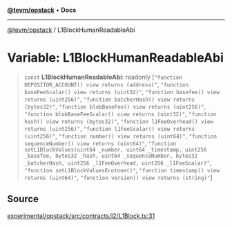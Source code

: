 [**@tevm/opstack**](../README.md) • **Docs**

***

[@tevm/opstack](../globals.md) / L1BlockHumanReadableAbi

# Variable: L1BlockHumanReadableAbi

> `const` **L1BlockHumanReadableAbi**: readonly [`"function DEPOSITOR_ACCOUNT() view returns (address)"`, `"function baseFeeScalar() view returns (uint32)"`, `"function basefee() view returns (uint256)"`, `"function batcherHash() view returns (bytes32)"`, `"function blobBaseFee() view returns (uint256)"`, `"function blobBaseFeeScalar() view returns (uint32)"`, `"function hash() view returns (bytes32)"`, `"function l1FeeOverhead() view returns (uint256)"`, `"function l1FeeScalar() view returns (uint256)"`, `"function number() view returns (uint64)"`, `"function sequenceNumber() view returns (uint64)"`, `"function setL1BlockValues(uint64 _number, uint64 _timestamp, uint256 _basefee, bytes32 _hash, uint64 _sequenceNumber, bytes32 _batcherHash, uint256 _l1FeeOverhead, uint256 _l1FeeScalar)"`, `"function setL1BlockValuesEcotone()"`, `"function timestamp() view returns (uint64)"`, `"function version() view returns (string)"`]

## Source

[experimental/opstack/src/contracts/l2/L1Block.ts:31](https://github.com/evmts/tevm-monorepo/blob/main/experimental/opstack/src/contracts/l2/L1Block.ts#L31)
